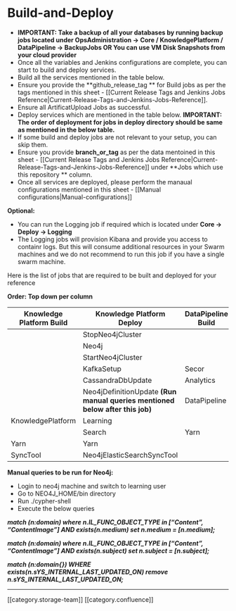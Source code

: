# Build-and-Deploy

* **IMPORTANT: Take a backup of all your databases by running backup jobs located under OpsAdministration → Core / KnowledgePlatform / DataPipeline → BackupJobs OR You can use VM Disk Snapshots from your cloud provider**
* Once all the variables and Jenkins configurations are complete, you can start to build and deploy services.
* Build all the services mentioned in the table below.
* Ensure you provide the \*\*github\_release\_tag \*\* for Build jobs as per the tags mentioned in this sheet - \[\[Current Release Tags and Jenkins Jobs Reference|Current-Release-Tags-and-Jenkins-Jobs-Reference]].
* Ensure all ArtificatUpload Jobs as successful.
* Deploy services which are mentioned in the table below.  **IMPORTANT: The order of deployment for jobs in deploy directory should be same as mentioned in the below table.**
* If some build and deploy jobs are not relevant to your setup, you can skip them.
* Ensure you provide **branch\_or\_tag** as per the data mentoined in this sheet - \[\[Current Release Tags and Jenkins Jobs Reference|Current-Release-Tags-and-Jenkins-Jobs-Reference]] under  \*\*Jobs which use this repository \*\* column.
* Once all services are deployed, please perform the manaual configurations mentioned in this sheet - \[\[Manual configurations|Manual-configurations]]

**Optional:**

* You can run the Logging job if required which is located under  **Core → Deploy → Logging**
* The Logging jobs will provision Kibana and provide you access to containr logs. But this will consume additional resources in your Swarm machines and we do not recommend to run this job if you have a single swarm machine.

Here is the list of jobs that are required to be built and deployed for your reference

**Order: Top down per column**

| Knowledge Platform Build | Knowledge Platform Deploy                                                     | DataPipeline Build | DataPipeline Deploy   | Core Build | Core Deploy      |
| ------------------------ | ----------------------------------------------------------------------------- | ------------------ | --------------------- | ---------- | ---------------- |
|                          | StopNeo4jCluster                                                              |                    | CassandraDbUpdate     | Cassandra  | Cassandra        |
|                          | Neo4j                                                                         |                    | KafkaSetup            | Keycloak   | Keycloak         |
|                          | StartNeo4jCluster                                                             |                    | KafkaIndexer          | Player     | Player           |
|                          | KafkaSetup                                                                    | Secor              | Secor                 | Learner    | Learner          |
|                          | CassandraDbUpdate                                                             | Analytics          | AnalyticsAPI          | Content    | Content          |
|                          | Neo4jDefinitionUpdate **(Run manual queries mentioned below after this job)** | DataPipeline       | DataProducts          | Telemetry  | Telemetry        |
| KnowledgePlatform        | Learning                                                                      |                    | SamzaTelemetrySchemas | Proxy      | Proxy            |
|                          | Search                                                                        | Yarn               | Yarn                  |            | OnboardAPI       |
| Yarn                     | Yarn                                                                          |                    |                       |            | OnboardConsumers |
| SyncTool                 | Neo4jElasticSearchSyncTool                                                    |                    |                       |            | Logging          |

**Manual queries to be run for Neo4j:**

* Login to neo4j machine and switch to learning user
* Go to NEO4J\_HOME/bin directory
* Run ./cypher-shell
* Execute the below queries

_**match (n:domain) where n.IL\_FUNC\_OBJECT\_TYPE in \[“Content”, “ContentImage”] AND exists(n.medium) set n.medium = \[n.medium];**_

_**match (n:domain) where n.IL\_FUNC\_OBJECT\_TYPE in \[“Content”, “ContentImage”] AND exists(n.subject) set n.subject = \[n.subject];**_

_**match (n:domain{}) WHERE exists(n.sYS\_INTERNAL\_LAST\_UPDATED\_ON) remove n.sYS\_INTERNAL\_LAST\_UPDATED\_ON;**_

***

\[\[category.storage-team]] \[\[category.confluence]]
